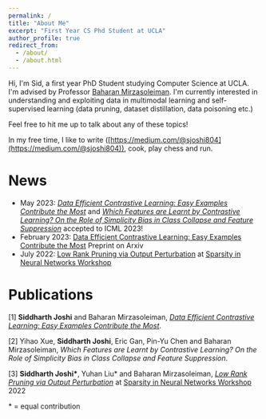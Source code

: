 ```yaml
---
permalink: /
title: "About Me"
excerpt: "First Year CS Phd Student at UCLA"
author_profile: true
redirect_from: 
  - /about/
  - /about.html
---
```


Hi, I'm Sid, a first year PhD Student studying Computer Science at UCLA. 
I'm advised by Professor [Baharan Mirzasoleiman](http://web.cs.ucla.edu/~baharan/). 
I'm currently interested in understanding and exploiting data in multimodal learning and self-supervised learning (data pruning, dataset distillation, data poisoning etc.)

Feel free to hit me up to talk about any of these topics!

In my free time, I like to write ([https://medium.com/@sjoshi804](https://medium.com/@sjoshi804)), cook, play chess and run. 

News
======
* May 2023: *[Data Efficient Contrastive Learning: Easy Examples Contribute the Most](https://sjoshi804.github.io/data-efficient-contrastive-learning/)* and *[Which Features are Learnt by Contrastive Learning? On the Role of Simplicity Bias in Class Collapse and Feature Suppression](https://sjoshi804.github.io/icml-cc-and-fs/)* accepted to ICML 2023!
* February 2023: [Data Efficient Contrastive Learning: Easy Examples Contribute the Most](https://arxiv.org/abs/2302.09195) Preprint on Arxiv
* July 2022: [Low Rank Pruning via Output Perturbation](https://drive.google.com/file/d/1FhuJxrbW554UsMt92WR5B1sCaw8P1odl/view) at [Sparsity in Neural Networks Workshop](https://www.sparseneural.net)

Publications
=============
[1] **Siddharth Joshi** and Baharan Mirzasoleiman, *[Data Efficient Contrastive Learning: Easy Examples Contribute the Most](https://arxiv.org/abs/2302.09195)*.

[2] Yihao Xue, **Siddharth Joshi**, Eric Gan, Pin-Yu Chen and Baharan Mirzasoleiman, *Which Features are Learnt by Contrastive Learning? On the Role of Simplicity Bias in Class Collapse and Feature Suppression*.
 
[3] **Siddharth Joshi\***, Yuhan Liu\* and Baharan Mirzasoleiman, *[Low Rank Pruning via Output Perturbation](https://drive.google.com/file/d/1FhuJxrbW554UsMt92WR5B1sCaw8P1odl/view)* at [Sparsity in Neural Networks Workshop](https://www.sparseneural.net) 2022


\* = equal contribution